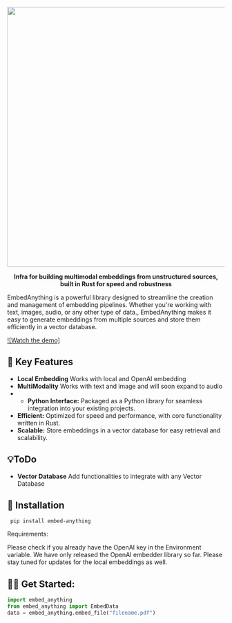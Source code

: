 
<p align ="center">
<img width=600 src = "https://res.cloudinary.com/dltwftrgc/image/upload/v1712504276/Projects/EmbedAnything_500_x_200_px_a4l8xu.png">
</p>


<p align="center">
    <b>Infra for building multimodal embeddings from unstructured sources, built in Rust for speed and robustness</b>
</p>

EmbedAnything is a powerful library designed to streamline the creation and management of embedding pipelines. Whether you're working with text, images, audio, or any other type of data., EmbedAnything makes it easy to generate embeddings from multiple sources and store them efficiently in a vector database.



[![Watch the demo]](https://youtu.be/HLXIuznnXcI)



## 🚀 Key Features

- **Local Embedding** Works with local and OpenAI embedding
- **MultiModality** Works with text and image and will soon expand to audio
- - **Python Interface:** Packaged as a Python library for seamless integration into your existing projects.
- **Efficient:** Optimized for speed and performance, with core functionality written in Rust.
- **Scalable:** Store embeddings in a vector database for easy retrieval and scalability.


## 💡ToDo

- **Vector Database** Add functionalities to integrate with any Vector Database

## 💚 Installation

`
pip install embed-anything`


Requirements:

Please check if you already have the OpenAI key in the Environment variable. We have only released the OpenAI embedder library so far. Please stay tuned for updates for the local embeddings as well.


## :astronaut: Get Started:

```python
import embed_anything
from embed_anything import EmbedData
data = embed_anything.embed_file("filename.pdf")
```

